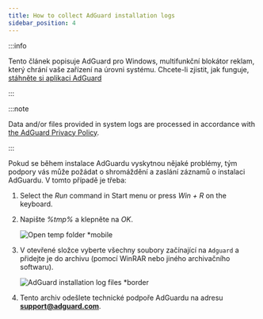 ```yaml
---
title: How to collect AdGuard installation logs
sidebar_position: 4
---
```


:::info

Tento článek popisuje AdGuard pro Windows, multifunkční blokátor reklam, který chrání vaše zařízení na úrovni systému. Chcete-li zjistit, jak funguje, [stáhněte si aplikaci AdGuard](https://agrd.io/download-kb-adblock)

:::

:::note

Data and/or files provided in system logs are processed in accordance with [the AdGuard Privacy Policy](https://adguard.com/en/privacy.html).

:::

Pokud se během instalace AdGuardu vyskytnou nějaké problémy, tým podpory vás může požádat o shromáždění a zaslání záznamů o instalaci AdGuardu. V tomto případě je třeba:

1. Select the *Run* command in Start menu or press *Win + R* on the keyboard.

1. Napište *%tmp%* a klepněte na *OK*.

    ![Open temp folder *mobile](https://cdn.adtidy.org/content/kb/ad_blocker/windows/solving-problems/install-logs-1.png)

1. V otevřené složce vyberte všechny soubory začínající na `Adguard` a přidejte je do archivu (pomocí WinRAR nebo jiného archivačního softwaru).

    ![AdGuard installation log files *border](https://cdn.adtidy.org/content/kb/ad_blocker/windows/solving-problems/install-logs-2.png)

1. Tento archiv odešlete technické podpoře AdGuardu na adresu **support@adguard.com**.
